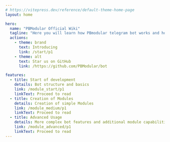 ```yaml
---
# https://vitepress.dev/reference/default-theme-home-page
layout: home

hero:
  name: "PBModular Official Wiki"
  tagline: "Here you will learn how PBmodular telegram bot works and how to work with it"
  actions:
    - theme: brand
      text: Introducing
      link: /start/p1
    - theme: alt
      text: Star us on GitHub
      link: /https://github.com/PBModular/bot

features:
  - title: Start of development
    details: Bot structure and basics
    link: /module_start/p1
    linkText: Proceed to read
  - title: Creation of Modules
    details: Creation of simple Modules
    link: /module_medium/p1
    linkText: Proceed to read
  - title: Advanced Usage
    details: More complex bot features and additional module capabilities.
    link: /module_advanced/p1
    linkText: Proceed to read
---
```


